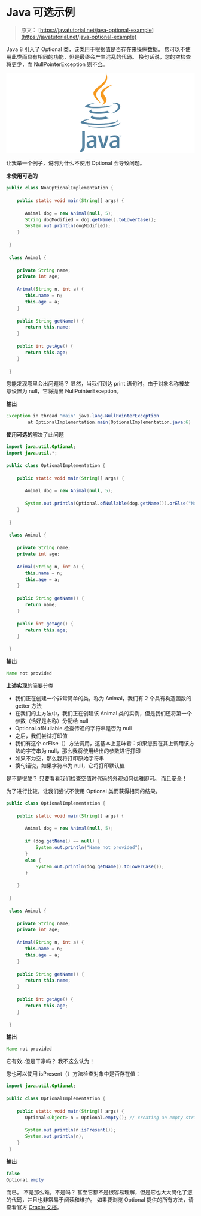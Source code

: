 # Java 可选示例

> 原文： [https://javatutorial.net/java-optional-example](https://javatutorial.net/java-optional-example)

Java 8 引入了 Optional 类，该类用于根据值是否存在来操纵数据。 您可以不使用此类而具有相同的功能，但是最终会产生混乱的代码。 换句话说，您的空检查将更少，而 NullPointerException 则不会。

![java-featured-image](img/e0db051dedc1179e7424b6d998a6a772.jpg)

让我举一个例子，说明为什么不使用 Optional 会导致问题。

**未使用可选的**

```java
public class NonOptionalImplementation {

    public static void main(String[] args) {

       Animal dog = new Animal(null, 5);
       String dogModified = dog.getName().toLowerCase();
       System.out.println(dogModified);
    }

 }

 class Animal {

    private String name;
    private int age;

    Animal(String n, int a) {
       this.name = n;
       this.age = a;
    }

    public String getName() {
       return this.name;
    }

    public int getAge() {
       return this.age;
    }

 }
```

您能发现哪里会出问题吗？ 显然，当我们到达 print 语句时，由于对象名称被故意设置为 null，它将抛出 NullPointerException。

**输出**

```java
Exception in thread "main" java.lang.NullPointerException
        at OptionalImplementation.main(OptionalImplementation.java:6)

```

**使用可选的**解决了此问题

```java
import java.util.Optional;
import java.util.*;

public class OptionalImplementation {

    public static void main(String[] args) {

       Animal dog = new Animal(null, 5);

       System.out.println(Optional.ofNullable(dog.getName()).orElse("Name not provided"));
    }

 }

 class Animal {

    private String name;
    private int age;

    Animal(String n, int a) {
       this.name = n;
       this.age = a;
    }

    public String getName() {
       return name;
    }

    public int getAge() {
       return this.age;
    }

 }
```

**输出**

```java
Name not provided
```

**上述实现**的简要分类

*   我们正在创建一个非常简单的类，称为 Animal，我们有 2 个具有构造函数的 getter 方法
*   在我们的主方法中，我们正在创建该 Animal 类的实例，但是我们还将第一个参数（恰好是名称）分配给 null
*   Optional.ofNullable 检查传递的字符串是否为 null
*   之后，我们尝试打印值
*   我们有这个.orElse（）方法调用，这基本上意味着：如果您要在其上调用该方法的字符串为 null，那么我将使用给出的参数进行打印
*   如果不为空，那么我将打印原始字符串
*   换句话说，如果字符串为 null，它将打印默认值

是不是很酷？ 只要看看我们检查空值时代码的外观如何优雅即可。 而且安全！

为了进行比较，让我们尝试不使用 Optional 类而获得相同的结果。

```java
public class OptionalImplementation {

    public static void main(String[] args) {

       Animal dog = new Animal(null, 5);

       if (dog.getName() == null) {
           System.out.println("Name not provided");
       } 
       else {
           System.out.println(dog.getName().toLowerCase());
       }

    }

 }

 class Animal {

    private String name;
    private int age;

    Animal(String n, int a) {
       this.name = n;
       this.age = a;
    }

    public String getName() {
       return this.name;
    }

    public int getAge() {
       return this.age;
    }

 }
```

**输出**

```java
Name not provided
```

它有效..但是干净吗？ 我不这么认为！

您也可以使用 isPresent（）方法检查对象中是否存在值：

```java
import java.util.Optional;

public class OptionalImplementation {

    public static void main(String[] args) {
       Optional<Object> n = Optional.empty(); // creating an empty string

       System.out.println(n.isPresent());
       System.out.println(n);
    }
 }
```

**输出**

```java
false
Optional.empty
```

而已。 不是那么难，不是吗？ 甚至它都不是很容易理解，但是它也大大简化了您的代码，并且也非常易于阅读和维护。 如果要浏览 Optional 提供的所有方法，请查看官方 [Oracle 文档](https://docs.oracle.com/javase/8/docs/api/java/util/Optional.html)。